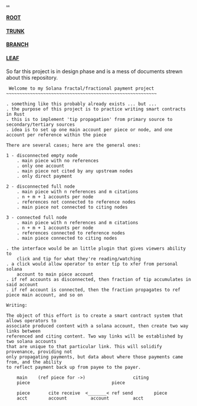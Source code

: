 #### [..](https://github.com/blairmunroakusaBRANCH/blockchain.solana)
#### [ROOT](https://github.com/blairmunroakusa)
#### [TRUNK](https://github.com/blairmunroakusaTRUNK)
#### [BRANCH](https://github.com/blairmunroakusaBRANCH)
#### [LEAF](https://github.com/blairmunroakusaLEAF)

So far this project is in design phase and is a mess of documents strewn about this repository.

```
 Welcome to my Solana fractal/fractional payment project
~~~~~~~~~~~~~~~~~~~~~~~~~~~~~~~~~~~~~~~~~~~~~~~~~~~~~~~~~

. something like this probably already exists ... but ...
. the purpose of this project is to practice writing smart contracts in Rust
. this is to implement 'tip propagation' from primary source to secondary/tertiary sources
. idea is to set up one main account per piece or node, and one account per reference within the piece
```

```
There are several cases; here are the general ones:

1 - disconnected empty node
	. main piece with no references
	. only one account
	. main piece not cited by any upstream nodes
	. only direct payment

2 - disconnected full node
	. main piece with n references and m citations
	. n + m + 1 accounts per node
	. references not connected to reference nodes
	. main piece not connected to citing nodes

3 - connected full node
	. main piece with n references and m citations
	. n + m + 1 accounts per node
	. references connected to reference nodes
	. main piece connected to citing nodes
	
. the interface would be an little plugin that gives viewers ability to 
	click and tip for what they're reading/watching
. a click would allow operator to enter tip to xfer from personal solana
	account to main piece account
. if ref accounts as disconnected, then fraction of tip accumulates in said account
. if ref account is connected, then the fraction propagates to ref piece main account, and so on
```
```
Writing:

The object of this effort is to create a smart contract system that allows operators to
associate produced content with a solana account, then create two way links between
referenced and citing content. Two way links will be established by two solana accounts
that are unique to that particular link. This will solidify provenance, providing not
only propagating payments, but data about where those payments came from, and the ability
to reflect payment back up from payee to the payer.

	main	(ref piece for ->)					citing
	piece								piece

	piece		cite receive  <_______<	ref send		piece
	acct		account			account			acct




```

